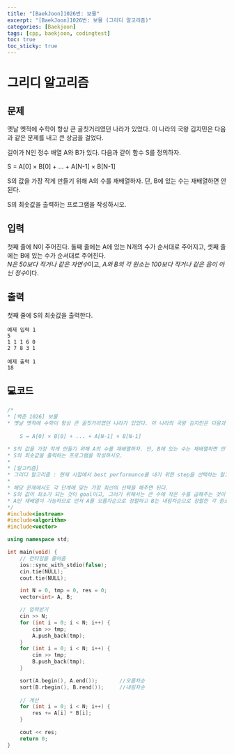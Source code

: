 ```yaml
---
title: "[BaekJoon]1026번: 보물"
excerpt: "[BaekJoon]1026번: 보물 (그리디 알고리즘)"
categories: [Baekjoon]
tags: [cpp, baekjoon, codingtest]
toc: true
toc_sticky: true
---
```


# 그리디 알고리즘 

## 문제

옛날 옛적에 수학이 항상 큰 골칫거리였던 나라가 있었다. 이 나라의 국왕 김지민은 다음과 같은 문제를 내고 큰 상금을 걸었다.  

길이가 N인 정수 배열 A와 B가 있다. 다음과 같이 함수 S를 정의하자.  

S = A[0] × B[0] + ... + A[N-1] × B[N-1]  

S의 값을 가장 작게 만들기 위해 A의 수를 재배열하자. 단, B에 있는 수는 재배열하면 안 된다.  

S의 최솟값을 출력하는 프로그램을 작성하시오.  


## 입력

첫째 줄에 N이 주어진다. 둘째 줄에는 A에 있는 N개의 수가 순서대로 주어지고, 셋째 줄에는 B에 있는 수가 순서대로 주어진다.  
*N은 50보다 작거나 같은 자연수*이고, *A와 B의 각 원소는 100보다 작거나 같은 음이 아닌 정수*이다.


## 출력

첫째 줄에 S의 최솟값을 출력한다.

```
예제 입력 1 
5
1 1 1 6 0
2 7 8 3 1

예제 출력 1 
18
```


## 💻코드

```cpp
/*
* [백준 1026] 보물
* 옛날 옛적에 수학이 항상 큰 골칫거리였던 나라가 있었다. 이 나라의 국왕 김지민은 다음과 같은 문제를 내고 큰 상금을 걸었다. 길이가 N인 정수 배열 A와 B가 있다. 다음과 같이 함수 S를 정의하자.
	
	S = A[0] × B[0] + ... + A[N-1] × B[N-1]

* S의 값을 가장 작게 만들기 위해 A의 수를 재배열하자. 단, B에 있는 수는 재배열하면 안 된다.
* S의 최솟값을 출력하는 프로그램을 작성하시오.
* 
* [알고리즘]
* 그리디 알고리즘 : 현재 시점에서 best performance를 내기 위한 step을 선택하는 알고리즘으로, 각 단계에서 최선의 선택을 통해 전체적으로 best performance를 수행하는 것이 목적이다.
* 
* 해당 문제에서도 각 단계에 맞는 가장 최선의 선택을 해주면 된다.
* S의 값이 최소가 되는 것이 goal이고, 그러기 위해서는 큰 수에 작은 수를 곱해주는 것이 유리하다.
* A만 재배열이 가능하므로 먼저 A를 오름차순으로 정렬하고 B는 내림차순으로 정렬한 각 원소의 곱의 합을 반환한다.
*/
#include<iostream>
#include<algorithm>
#include<vector>

using namespace std;

int main(void) {
	// 런타임을 줄여줌
	ios::sync_with_stdio(false);
	cin.tie(NULL);
	cout.tie(NULL);

	int N = 0, tmp = 0, res = 0;
	vector<int> A, B;

	// 입력받기
	cin >> N;
	for (int i = 0; i < N; i++) {
		cin >> tmp;
		A.push_back(tmp);
	}
	for (int i = 0; i < N; i++) {
		cin >> tmp;
		B.push_back(tmp);
	}

	sort(A.begin(), A.end());		//오름차순
	sort(B.rbegin(), B.rend());		//내림차순
	
	// 계산
	for (int i = 0; i < N; i++) {
		res += A[i] * B[i];
	}

	cout << res;
	return 0;
}
```